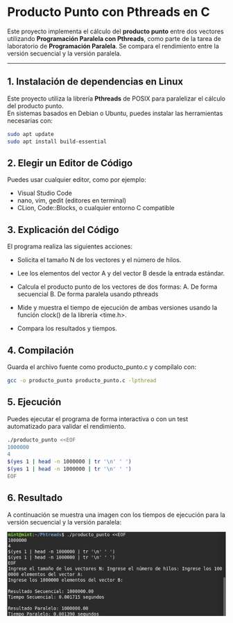 # Producto Punto con Pthreads en C

Este proyecto implementa el cálculo del **producto punto** entre dos vectores utilizando **Programación Paralela con Pthreads**, como parte de la tarea de laboratorio de **Programación Paralela**. Se compara el rendimiento entre la versión secuencial y la versión paralela.

---

## 1. Instalación de dependencias en Linux

Este proyecto utiliza la librería **Pthreads** de POSIX para paralelizar el cálculo del producto punto.  
En sistemas basados en Debian o Ubuntu, puedes instalar las herramientas necesarias con:

```bash
sudo apt update
sudo apt install build-essential
```
## 2. Elegir un Editor de Código
Puedes usar cualquier editor, como por ejemplo:

- Visual Studio Code
- nano, vim, gedit (editores en terminal)
- CLion, Code::Blocks, o cualquier entorno C compatible

## 3. Explicación del Código
El programa realiza las siguientes acciones:

- Solicita el tamaño N de los vectores y el número de hilos.
- Lee los elementos del vector A y del vector B desde la entrada estándar.
- Calcula el producto punto de los vectores de dos formas:
  A. De forma secuencial
  B. De forma paralela usando pthreads

- Mide y muestra el tiempo de ejecución de ambas versiones usando la función clock() de la librería <time.h>.
- Compara los resultados y tiempos.

## 4. Compilación
Guarda el archivo fuente como producto_punto.c y compílalo con:
```bash
gcc -o producto_punto producto_punto.c -lpthread
```

## 5. Ejecución
Puedes ejecutar el programa de forma interactiva o con un test automatizado para validar el rendimiento.
```bash
./producto_punto <<EOF
1000000
4
$(yes 1 | head -n 1000000 | tr '\n' ' ')
$(yes 1 | head -n 1000000 | tr '\n' ' ')
EOF
```
## 6. Resultado
A continuación se muestra una imagen con los tiempos de ejecución para la versión secuencial y la versión paralela:

![Solución en bash](Imagen/Resultado.png)
